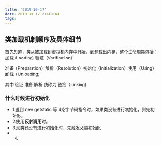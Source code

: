```yaml
---
title: '2019-10-17'
date: 2019-10-17 21:43:04
tags:
---
```


## 类加载机制顺序及具体细节

首先知道，类从被加载到虚拟机内存中开始，到卸载出内存，整个生命周期包括：加载 (Loading)  验证（Verification）

准备（Preparation）解析（Resolution）初始化（Initialization）使用（Using）卸载（Unloading;

其中 验证 准备 解析 统称为 链接（Linking)

### 什么时候进行初始化

- 1.遇到 new getstatic  等 4条字节码指令时，如果类没有进行初始化，则先初始化。
- 2.使用**反射调用**时。
- 3.父类还没有进行初始化时，先触发父类初始化
- 4.


